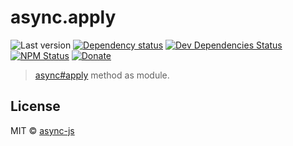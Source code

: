 # async.apply

![Last version](https://img.shields.io/github/tag/async-js/async.apply.svg?style=flat-square)
[![Dependency status](http://img.shields.io/david/async-js/async.apply.svg?style=flat-square)](https://david-dm.org/async-js/async.apply)
[![Dev Dependencies Status](http://img.shields.io/david/dev/async-js/async.apply.svg?style=flat-square)](https://david-dm.org/async-js/async.apply#info=devDependencies)
[![NPM Status](http://img.shields.io/npm/dm/async.apply.svg?style=flat-square)](https://www.npmjs.org/package/async.apply)
[![Donate](https://img.shields.io/badge/donate-paypal-blue.svg?style=flat-square)](https://paypal.me/kikobeats)

> [async#apply](https://github.com/async-js/async#async.apply) method as module.

## License

MIT © [async-js](https://github.com/async-js)

